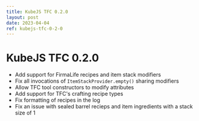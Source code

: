 ```yaml
---
title: KubeJS TFC 0.2.0
layout: post
date: 2023-04-04
ref: kubejs-tfc-0-2-0
---
```


# KubeJS TFC 0.2.0

- Add support for FirmaLife recipes and item stack modifiers
- Fix all invocations of `ItemStackProvider.empty()` sharing modifiers
- Allow TFC tool constructors to modify attributes
- Add support for TFC's crafting recipe types
- Fix formatting of recipes in the log
- Fix an issue with sealed barrel recieps and item ingredients with a stack size of 1
